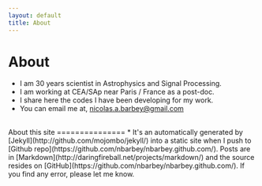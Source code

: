 ```yaml
---
layout: default
title: About
---
```


About
========

* I am 30 years scientist in Astrophysics and Signal Processing.
* I am working at CEA/SAp near Paris / France as a post-doc.
* I share here the codes I have been developing for my work.
* You can email me at, <a href="mailto:nicolas.a.barbey@gmail.com">nicolas.a.barbey@gmail.com</a>   
   
<br />
About this site
===============
* It's an automatically generated by
  [Jekyll](http://github.com/mojombo/jekyll/) into a static site when
  I push to
  [Github repo](https://github.com/nbarbey/nbarbey.github.com/). Posts
  are in [Markdown](http://daringfireball.net/projects/markdown/) and
  the source resides on
  [GitHub](https://github.com/nbarbey/nbarbey.github.com/). If
  you find any error, please let me know.
  
<br />  
